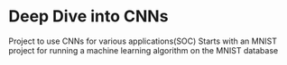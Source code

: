 # Deep Dive into CNNs
Project to use CNNs for various applications(SOC)
Starts with an MNIST project for running a machine learning algorithm on the MNIST database
